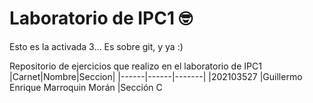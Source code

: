 # Laboratorio de IPC1 🤓
Esto es la activada 3... Es sobre git, y ya :)

Repositorio de ejercicios que realizo en el laboratorio de IPC1
|Carnet|Nombre|Seccion|
|------|------|-------|
|202103527 |Guillermo Enrique Marroquin Morán |Sección C 
